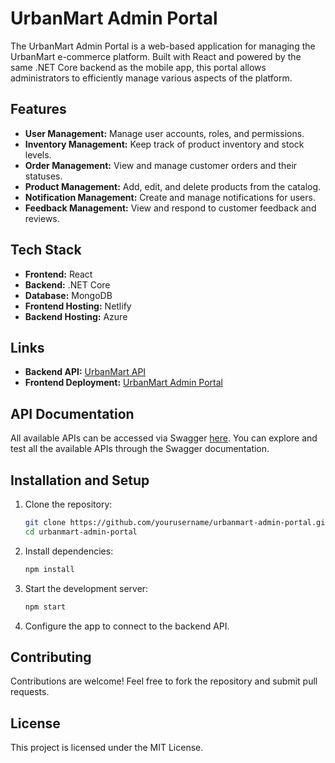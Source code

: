 # UrbanMart Admin Portal

The UrbanMart Admin Portal is a web-based application for managing the UrbanMart e-commerce platform. Built with React and powered by the same .NET Core backend as the mobile app, this portal allows administrators to efficiently manage various aspects of the platform.

## Features

- **User Management:** Manage user accounts, roles, and permissions.
- **Inventory Management:** Keep track of product inventory and stock levels.
- **Order Management:** View and manage customer orders and their statuses.
- **Product Management:** Add, edit, and delete products from the catalog.
- **Notification Management:** Create and manage notifications for users.
- **Feedback Management:** View and respond to customer feedback and reviews.

## Tech Stack

- **Frontend:** React
- **Backend:** .NET Core
- **Database:** MongoDB
- **Frontend Hosting:** Netlify
- **Backend Hosting:** Azure

## Links

- **Backend API:** [UrbanMart API](https://urbanmartapi-bqdwczd9gqcrdkc7.eastus-01.azurewebsites.net/swagger/index.html)
- **Frontend Deployment:** [UrbanMart Admin Portal](https://urbanmart-dev.netlify.app/)

## API Documentation

All available APIs can be accessed via Swagger [here](https://urbanmartapi-bqdwczd9gqcrdkc7.eastus-01.azurewebsites.net/swagger/index.html). You can explore and test all the available APIs through the Swagger documentation.

## Installation and Setup

1. Clone the repository:
   ```bash
   git clone https://github.com/yourusername/urbanmart-admin-portal.git
   cd urbanmart-admin-portal
   ```

2. Install dependencies:
   ```bash
   npm install
   ```

3. Start the development server:
   ```bash
   npm start
   ```

4. Configure the app to connect to the backend API.

## Contributing

Contributions are welcome! Feel free to fork the repository and submit pull requests.

## License

This project is licensed under the MIT License.
